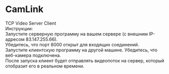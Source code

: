 # CamLink
TCP Video Server Client  
Инструкции:  
Запустите серверную программу на вашем сервере (с внешним IP-адресом 83.147.255.66).  
Убедитесь, что порт 8000 открыт для входящих соединений.  
Запустите клиентскую программу на другой машине. Убедитесь, что веб-камера подключена.  
После запуска клиент будет отправлять видеопоток на сервер, который отобразит его в реальном времени.  
